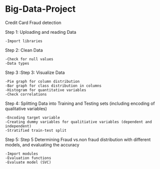 # Big-Data-Project
Credit Card Fraud detection 

Step 1: Uploading and reading Data

	-Import libraries

Step 2: Clean Data
	
	-Check for null values 
	-Data types

Step 3 :Step 3: Visualize Data

	-Pie graph for column distribution 
	-Bar graph for class distribution in columns
	-Histogram for quantitative variables
	-Check correlations

Step 4: Splitting Data into Training and Testing sets (including encoding of qualitative variables)

	-Encoding target variable
	-Creating dummy variables for qualitiative variables (dependent and independent)
	-Stratified train-test split

Step 5: Step 5 Determining Fraud vs.non fraud distribution with different models, and evaluating the accuracy
	
	-Import modules
	-Evaluation functions 
	-Evaluate model (SVC) 
